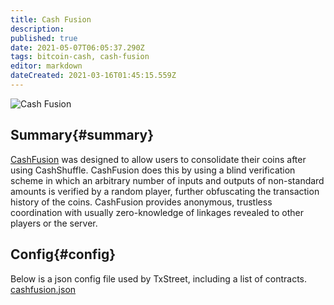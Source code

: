 ```yaml
---
title: Cash Fusion
description:
published: true
date: 2021-05-07T06:05:37.290Z
tags: bitcoin-cash, cash-fusion
editor: markdown
dateCreated: 2021-03-16T01:45:15.559Z
---
```


![Cash Fusion](https://txstreet.com/static/img/singles/house_logos/cashfusion.png)

## Summary{#summary}

[CashFusion](https://github.com/cashshuffle/spec/blob/master/CASHFUSION.md) was designed to allow users to consolidate their coins after using CashShuffle. CashFusion does this by using a blind verification scheme in which an arbitrary number of inputs and outputs of non-standard amounts is verified by a random player, further obfuscating the transaction history of the coins. CashFusion provides anonymous, trustless coordination with usually zero-knowledge of linkages revealed to other players or the server.


## Config{#config}

Below is a json config file used by TxStreet, including a list of contracts. [cashfusion.json](/bitcoincash/houses/cashfusion.json)
